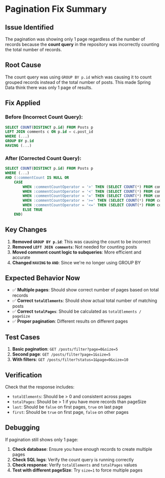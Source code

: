 # Pagination Fix Summary

## Issue Identified

The pagination was showing only 1 page regardless of the number of records because the **count query** in the repository was incorrectly counting the total number of records.

## Root Cause

The count query was using `GROUP BY p.id` which was causing it to count grouped records instead of the total number of posts. This made Spring Data think there was only 1 page of results.

## Fix Applied

### Before (Incorrect Count Query):

```sql
SELECT COUNT(DISTINCT p.id) FROM Posts p
LEFT JOIN comments c ON p.id = c.post_id
WHERE (...)
GROUP BY p.id
HAVING (...)
```

### After (Corrected Count Query):

```sql
SELECT COUNT(DISTINCT p.id) FROM Posts p
WHERE (...)
AND (:commentCount IS NULL OR
    CASE
        WHEN :commentCountOperator = '>' THEN (SELECT COUNT(*) FROM comments WHERE post_id = p.id) > :commentCount
        WHEN :commentCountOperator = '<' THEN (SELECT COUNT(*) FROM comments WHERE post_id = p.id) < :commentCount
        WHEN :commentCountOperator = '=' THEN (SELECT COUNT(*) FROM comments WHERE post_id = p.id) = :commentCount
        WHEN :commentCountOperator = '>=' THEN (SELECT COUNT(*) FROM comments WHERE post_id = p.id) >= :commentCount
        WHEN :commentCountOperator = '<=' THEN (SELECT COUNT(*) FROM comments WHERE post_id = p.id) <= :commentCount
        ELSE TRUE
    END)
```

## Key Changes

1. **Removed `GROUP BY p.id`**: This was causing the count to be incorrect
2. **Removed `LEFT JOIN comments`**: Not needed for counting posts
3. **Moved comment count logic to subqueries**: More efficient and accurate
4. **Changed `HAVING` to `AND`**: Since we're no longer using GROUP BY

## Expected Behavior Now

- ✅ **Multiple pages**: Should show correct number of pages based on total records
- ✅ **Correct `totalElements`**: Should show actual total number of matching posts
- ✅ **Correct `totalPages`**: Should be calculated as `totalElements / pageSize`
- ✅ **Proper pagination**: Different results on different pages

## Test Cases

1. **Basic pagination**: `GET /posts/filter?page=0&size=5`
2. **Second page**: `GET /posts/filter?page=1&size=5`
3. **With filters**: `GET /posts/filter?status=1&page=0&size=10`

## Verification

Check that the response includes:

- `totalElements`: Should be > 0 and consistent across pages
- `totalPages`: Should be > 1 if you have more records than pageSize
- `last`: Should be `false` on first pages, `true` on last page
- `first`: Should be `true` on first page, `false` on other pages

## Debugging

If pagination still shows only 1 page:

1. **Check database**: Ensure you have enough records to create multiple pages
2. **Check SQL logs**: Verify the count query is running correctly
3. **Check response**: Verify `totalElements` and `totalPages` values
4. **Test with different pageSize**: Try `size=1` to force multiple pages
